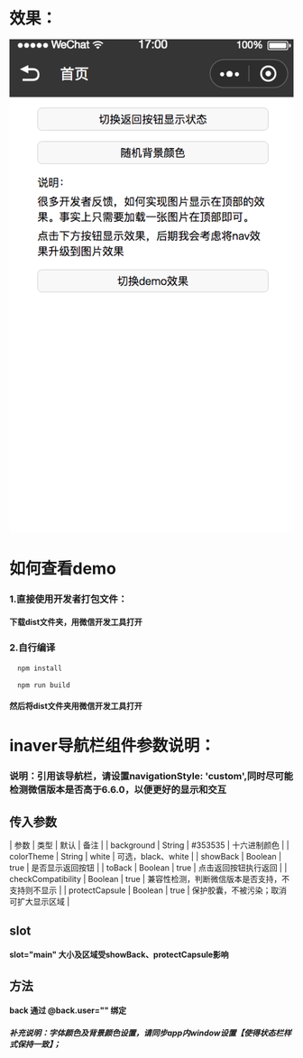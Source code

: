 # 效果：

<img src="./screenshot/screenshot.png"/>

#  如何查看demo

### 1.直接使用开发者打包文件：
####  下载dist文件夹，用微信开发工具打开

### 2.自行编译
```console
  npm install
``` 
```console
  npm run build
``` 
####  然后将dist文件夹用微信开发工具打开


# inaver导航栏组件参数说明：

### 说明：引用该导航栏，请设置navigationStyle: 'custom',同时尽可能检测微信版本是否高于6.6.0，以便更好的显示和交互

## 传入参数

| 参数 | 类型 | 默认 | 备注 |
| background | String | #353535 | 十六进制颜色 |
| colorTheme | String | white | 可选，black、white |
| showBack | Boolean | true | 是否显示返回按钮 |
| toBack | Boolean | true | 点击返回按钮执行返回 |
| checkCompatibility | Boolean | true | 兼容性检测，判断微信版本是否支持，不支持则不显示 |
| protectCapsule | Boolean | true | 保护胶囊，不被污染；取消可扩大显示区域 |


## slot

#### slot="main" 大小及区域受showBack、protectCapsule影响

## 方法

#### back   通过 @back.user="" 绑定


##### 补充说明：字体颜色及背景颜色设置，请同步app内window设置【使得状态栏样式保持一致】；


